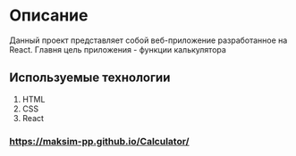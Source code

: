 # Описание

Данный проект представляет собой веб-приложение разработанное на React. Главня цель приложения - функции калькулятора

## Используемые технологии

1. HTML
2. CSS
3. React

###  https://maksim-pp.github.io/Calculator/
